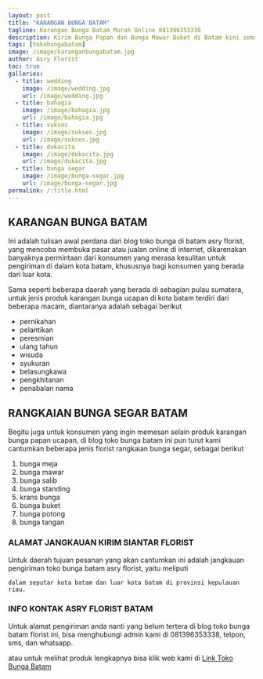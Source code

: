 ```yaml
---
layout: post
title: "KARANGAN BUNGA BATAM"
tagline: Karangan Bunga Batam Murah Online 081396353338
description: Kirim Bunga Papan dan Bunga Mawar Buket di Batam kini semakin mudah dan simpel karena hadirnya salah satu florist kota batam terbaik.
tags: [tokobungabatam]
image: /image/karanganbungabatam.jpg
author: Asry Florist
toc: true
galleries:
  - title: wedding
    image: /image/wedding.jpg
    url: /image/wedding.jpg
  - title: bahagia
    image: /image/bahagia.jpg
    url: /image/bahagia.jpg
  - title: sukses
    image: /image/sukses.jpg
    url: /image/sukses.jpg
  - title: dukacita
    image: /image/dukacita.jpg
    url: /image/dukacita.jpg
  - title: bunga segar
    image: /image/bunga-segar.jpg
    url: /image/bunga-segar.jpg
permalink: /:title.html
---
```


## KARANGAN BUNGA BATAM
Ini adalah tulisan awal perdana dari blog toko bunga di batam asry florist, yang mencoba membuka pasar atau jualan online di internet, dikarenakan banyaknya permintaan dari
konsumen yang merasa kesulitan untuk pengiriman di dalam kota batam, khususnya bagi konsumen yang berada dari luar kota.

Sama seperti beberapa daerah yang berada di sebagian pulau sumatera, untuk jenis produk karangan bunga ucapan di kota batam terdiri dari beberapa macam, diantaranya
adalah sebagai berikut
- pernikahan
- pelantikan
- peresmian
- ulang tahun
- wisuda
- syukuran
- belasungkawa
- pengkhitanan
- penabalan nama

## RANGKAIAN BUNGA SEGAR BATAM

Begitu juga untuk konsumen yang ingin memesan selain produk karangan bunga papan ucapan, di blog toko bunga batam ini pun turut kami cantumkan beberapa jenis florist rangkaian bunga segar, sebagai berikut
1. bunga meja
2. bunga mawar
3. bunga salib
4. bunga standing
5. krans bunga
6. bunga buket
7. bunga potong
8. bunga tangan

### ALAMAT JANGKAUAN KIRIM SIANTAR FLORIST

Untuk daerah tujuan pesanan yang akan cantumkan ini adalah jangkauan pengiriman toko bunga batam asry florist, yaitu meliputi

```
dalam seputar kota batam dan luar kota batam di provinsi kepulauan riau.
```

### INFO KONTAK ASRY FLORIST BATAM

Untuk alamat pengiriman anda nanti yang belum tertera di blog toko bunga batam florist ini, bisa menghubungi admin kami di 081396353338, telpon, sms, dan whatsapp.

atau untuk melihat produk lengkapnya bisa klik web kami di [Link Toko Bunga Batam](https://tokobungadibatam.github.io "toko bunga di batam")
